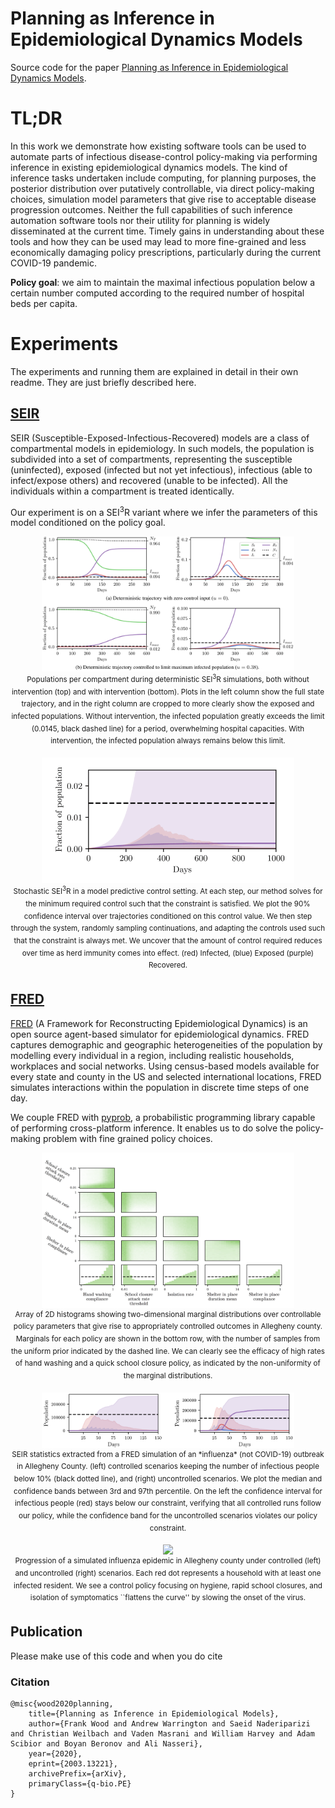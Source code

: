 # Planning as Inference in Epidemiological Dynamics Models
Source code for the paper [Planning as Inference in Epidemiological Dynamics Models](https://arxiv.org/abs/2003.13221).

# TL;DR
In this work we demonstrate how existing software tools can be used to automate parts of infectious disease-control policy-making via performing inference in existing epidemiological dynamics models.  The kind of inference tasks undertaken include computing, for planning purposes, the  posterior distribution over putatively controllable, via direct policy-making choices, simulation model parameters that give rise to acceptable disease progression outcomes.  Neither the full capabilities of such inference automation software tools nor their utility for planning is widely disseminated at the current time.  Timely gains in understanding about these tools and how they can be used may lead to more fine-grained and less economically damaging policy prescriptions, particularly during the current COVID-19 pandemic.

<strong>Policy goal</strong>: we aim to maintain the maximal infectious population below a certain number computed according to the required number of hospital beds per capita.

# Experiments
The experiments and running them are explained in detail in their own readme. They are just briefly described here.

## [SEIR](SEIR/)
SEIR (Susceptible-Exposed-Infectious-Recovered) models are a class of compartmental models in epidemiology. In such models, the population is subdivided into a set of compartments, representing the susceptible (uninfected), exposed (infected but not yet infectious), infectious (able to infect/expose others) and recovered (unable to be infected). All the individuals within a compartment is treated identically.

Our experiment is on a SEI<sup>3</sup>R variant where we infer the parameters of this model conditioned on the policy goal.

<p align="center">
    <img width="80%" src="./figures/seir_deterministic.png">
    <br>
    <sup>Populations per compartment during deterministic SEI<sup>3</sup>R simulations, both without intervention (top) and with intervention (bottom). Plots in the left column show the full state trajectory, and in the right column are cropped to more clearly show the exposed and infected populations. Without intervention, the infected population greatly exceeds the limit (0.0145, black dashed line) for a period, overwhelming hospital capacities. With intervention, the infected population always remains below this limit.</sup>
</p>

<!--![alt text](./figures/seir.gif)-->
<p align="center">
    <img width="80%" src="./figures/seir.gif">
    <br>
    <sup>Stochastic SEI<sup>3</sup>R in a model predictive control setting. At each step, our method solves for the minimum required control such that the constraint is satisfied. We plot the 90% confidence interval over trajectories conditioned on this control value. We then step through the system, randomly sampling continuations, and adapting the controls used such that the constraint is always met. We uncover that the amount of control required reduces over time as herd immunity comes into effect. (red) Infected, (blue) Exposed (purple) Recovered.</sup>
</p>

## [FRED](FRED/)
[FRED](https://fred.publichealth.pitt.edu/) (A Framework for Reconstructing Epidemiological Dynamics) is an open source agent-based simulator for epidemiological dynamics. FRED captures demographic and geographic heterogeneities of the population by modelling every individual in a region, including realistic households, workplaces and social networks. Using census-based models available for every state and county in the US and selected international locations, FRED simulates interactions within the population in discrete time steps of one day.

We couple FRED with [pyprob](https://github.com/pyprob/pyprob), a probabilistic programming library capable of performing cross-platform inference. It enables us to do solve the policy-making problem with fine grained policy choices.

<!--![alt text](./figures/hist_allegheny_success.png)-->
<p align="center">
    <img width="80%" src="./figures/hist_allegheny_success.png">
    <br>
    <sup>Array of 2D histograms showing two-dimensional marginal distributions over controllable policy parameters that give rise to appropriately controlled outcomes in Allegheny county. Marginals for each policy are shown in the bottom row, with the number of samples from the uniform prior indicated by the dashed line. We can clearly see the efficacy of high rates of hand washing and a quick school closure policy, as indicated by the non-uniformity of the marginal distributions.</sup>
</p>
<p align="center">
    <img width="80%" src="./figures/fred_seir.png">
    <br>
    <sup> SEIR statistics extracted from a FRED simulation of an *influenza* (not COVID-19) outbreak in Allegheny County. (left) controlled scenarios keeping the number of infectious people below 10% (black dotted line), and (right) uncontrolled scenarios. We plot the median and confidence bands between 3rd and 97th percentile. On the left the confidence interval for infectious people (red) stays below our constraint, verifying that all controlled runs follow our policy, while the confidence band for the uncontrolled scenarios violates our policy constraint.</sup>
</p>
<p align="center">
    <img width="80%" src="./figures/allegheny_map.gif">
    <br>
    <sup> Progression of a simulated influenza epidemic in Allegheny county under controlled (left) and uncontrolled (right) scenarios. Each red dot represents a household with at least one infected resident. We see a control policy focusing on hygiene, rapid school closures, and isolation of symptomatics ``flattens the curve'' by slowing the onset of the virus.</sup>
</p>

## Publication

Please make use of this code and when you do cite

### Citation

```
@misc{wood2020planning,
    title={Planning as Inference in Epidemiological Models},
    author={Frank Wood and Andrew Warrington and Saeid Naderiparizi and Christian Weilbach and Vaden Masrani and William Harvey and Adam Scibior and Boyan Beronov and Ali Nasseri},
    year={2020},
    eprint={2003.13221},
    archivePrefix={arXiv},
    primaryClass={q-bio.PE}
}
```
